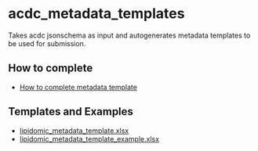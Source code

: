 # acdc_metadata_templates
Takes acdc jsonschema as input and autogenerates metadata templates to be used for submission.


## How to complete
- [How to complete metadata template](docs/how_to_complete.md)


## Templates and Examples
- [lipidomic_metadata_template.xlsx](lipidomic_metadata_template.xlsx)
- [lipidomic_metadata_template_example.xlsx](lipidomic_metadata_template.xlsx)


